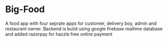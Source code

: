 # Big-Food
A food app with four seprate apps for customer, delivery boy, admin and restaurant owner. Backend is build using google firebase realtime database and added razorpay for hazzle free online payment
